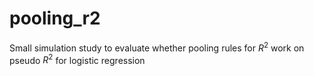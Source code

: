 # pooling_r2
Small simulation study to evaluate whether pooling rules for $R^2$ work on pseudo $R^2$ for logistic regression
